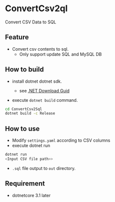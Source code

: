 ConvertCsv2ql
====
Convert CSV Data to SQL

## Feature
- Convert csv contents to sql. 
  - Only support update SQL and MySQL DB

## How to build
- install dotnet dotnet sdk.
  - see [.NET Download Guid](https://dotnet.microsoft.com/download)

- execute `dotnet build` command.
```sh
cd ConvertCsv2Sql
dotnet build -c Release
```

## How to use
- Modify `settings.yaml` according to CSV columns
- execute dotnet run
```sh
dotnet run 
<Input CSV file path>>
```

- `.sql` file output to `out` directory.

## Requirement
- dotnetcore 3.1 later 

